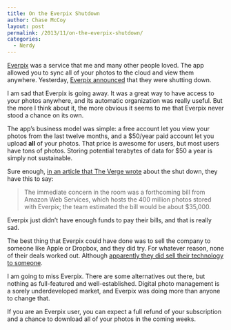 ```yaml
---
title: On the Everpix Shutdown
author: Chase McCoy
layout: post
permalink: /2013/11/on-the-everpix-shutdown/
categories:
  - Nerdy
---
```

[Everpix][1] was a service that me and many other people loved. The app allowed you to sync all of your photos to the cloud and view them anywhere. Yesterday, [Everpix announced][2] that they were shutting down.

I am sad that Everpix is going away. It was a great way to have access to your photos anywhere, and its automatic organization was really useful. But the more I think about it, the more obvious it seems to me that Everpix never stood a chance on its own.

The app’s business model was simple: a free account let you view your photos from the last twelve months, and a $50/year paid account let you upload **all** of your photos. That price is awesome for users, but most users have tons of photos. Storing potential terabytes of data for $50 a year is simply not sustainable.

Sure enough, [in an article that The Verge wrote][3] about the shut down, they have this to say:

> The immediate concern in the room was a forthcoming bill from Amazon Web Services, which hosts the 400 million photos stored with Everpix; the team estimated the bill would be about $35,000.

Everpix just didn’t have enough funds to pay their bills, and that is really sad. 

The best thing that Everpix could have done was to sell the company to someone like Apple or Dropbox, and they did try. For whatever reason, none of their deals worked out. Although [apparently they did sell their technology to someone][4].

I am going to miss Everpix. There are some alternatives out there, but nothing as full-featured and well-established. Digital photo management is a sorely underdeveloped market, and Everpix was doing more than anyone to change that. 

If you are an Everpix user, you can expect a full refund of your subscription and a chance to download all of your photos in the coming weeks.

 [1]: https://www.everpix.com/
 [2]: http://blog.everpix.com/post/66102960115/we-gave-it-our-all
 [3]: http://www.theverge.com/2013/11/5/5039216/everpix-life-and-death-inside-the-worlds-best-photo-startup
 [4]: https://twitter.com/caseyliss/status/398068129009782785